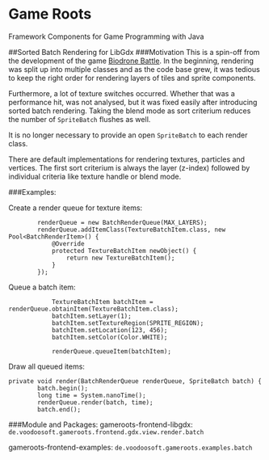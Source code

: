 # Game Roots
Framework Components for Game Programming with Java

##Sorted Batch Rendering for LibGdx
###Motivation
This is a spin-off from the development of the game [Biodrone Battle](http://www.biodronebattle.com).
In the beginning, rendering was split up into multiple classes and as the code base grew,
it was tedious to keep the right order for rendering layers of tiles and sprite components.

Furthermore, a lot of texture switches occurred. Whether that was a performance hit,
was not analysed, but it was fixed easily after introducing sorted batch rendering.
Taking the blend mode as sort criterium reduces the number of `SpriteBatch` flushes as well.

It is no longer necessary to provide an open `SpriteBatch` to each render class.

There are default implementations for rendering textures, particles and vertices.
The first sort criterium is always the layer (z-index) followed by individual criteria like texture handle or blend mode.

###Examples:

Create a render queue for texture items:
```
		renderQueue = new BatchRenderQueue(MAX_LAYERS);
		renderQueue.addItemClass(TextureBatchItem.class, new Pool<BatchRenderItem>() {
			@Override
			protected TextureBatchItem newObject() {
				return new TextureBatchItem();
			}
		});
```
Queue a batch item:
```
			TextureBatchItem batchItem = renderQueue.obtainItem(TextureBatchItem.class);
			batchItem.setLayer(1);
			batchItem.setTextureRegion(SPRITE_REGION);
			batchItem.setLocation(123, 456);
			batchItem.setColor(Color.WHITE);

			renderQueue.queueItem(batchItem);
```
Draw all queued items:
```
private void render(BatchRenderQueue renderQueue, SpriteBatch batch) {
		batch.begin();
		long time = System.nanoTime();
		renderQueue.render(batch, time);
		batch.end();
```

###Module and Packages:
gameroots-frontend-libgdx:
`de.voodoosoft.gameroots.frontend.gdx.view.render.batch`

gameroots-frontend-examples:
`de.voodoosoft.gameroots.examples.batch`
